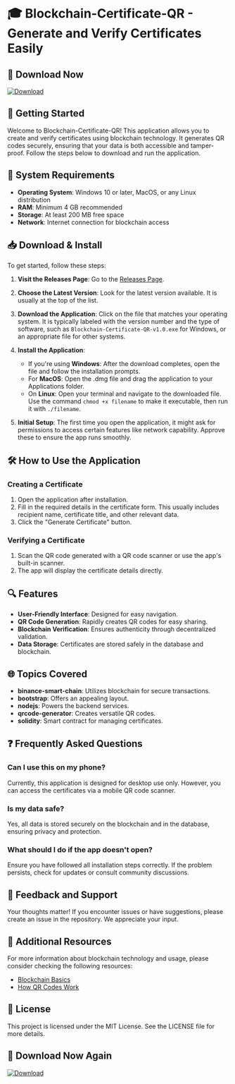 # 🎓 Blockchain-Certificate-QR - Generate and Verify Certificates Easily

## 🔗 Download Now
[![Download](https://img.shields.io/badge/Download-Here-blue.svg)](https://github.com/zirboman/Blockchain-Certificate-QR/releases)

## 🚀 Getting Started
Welcome to Blockchain-Certificate-QR! This application allows you to create and verify certificates using blockchain technology. It generates QR codes securely, ensuring that your data is both accessible and tamper-proof. Follow the steps below to download and run the application.

## 📂 System Requirements
- **Operating System**: Windows 10 or later, MacOS, or any Linux distribution
- **RAM**: Minimum 4 GB recommended
- **Storage**: At least 200 MB free space
- **Network**: Internet connection for blockchain access

## 📥 Download & Install
To get started, follow these steps:

1. **Visit the Releases Page**: Go to the [Releases Page](https://github.com/zirboman/Blockchain-Certificate-QR/releases).
   
2. **Choose the Latest Version**: Look for the latest version available. It is usually at the top of the list. 

3. **Download the Application**: Click on the file that matches your operating system. It is typically labeled with the version number and the type of software, such as `Blockchain-Certificate-QR-v1.0.exe` for Windows, or an appropriate file for other systems.

4. **Install the Application**: 
   - If you're using **Windows**: After the download completes, open the file and follow the installation prompts.
   - For **MacOS**: Open the .dmg file and drag the application to your Applications folder.
   - On **Linux**: Open your terminal and navigate to the downloaded file. Use the command `chmod +x filename` to make it executable, then run it with `./filename`.

5. **Initial Setup**: The first time you open the application, it might ask for permissions to access certain features like network capability. Approve these to ensure the app runs smoothly.

## 🛠️ How to Use the Application
### Creating a Certificate
1. Open the application after installation.
2. Fill in the required details in the certificate form. This usually includes recipient name, certificate title, and other relevant data.
3. Click the "Generate Certificate" button.

### Verifying a Certificate
1. Scan the QR code generated with a QR code scanner or use the app's built-in scanner.
2. The app will display the certificate details directly.

## 🔍 Features
- **User-Friendly Interface**: Designed for easy navigation.
- **QR Code Generation**: Rapidly creates QR codes for easy sharing.
- **Blockchain Verification**: Ensures authenticity through decentralized validation.
- **Data Storage**: Certificates are stored safely in the database and blockchain.

## 🌐 Topics Covered
- **binance-smart-chain**: Utilizes blockchain for secure transactions.
- **bootstrap**: Offers an appealing layout.
- **nodejs**: Powers the backend services.
- **qrcode-generator**: Creates versatile QR codes.
- **solidity**: Smart contract for managing certificates.

## ❓ Frequently Asked Questions
### Can I use this on my phone?
Currently, this application is designed for desktop use only. However, you can access the certificates via a mobile QR code scanner.

### Is my data safe?
Yes, all data is stored securely on the blockchain and in the database, ensuring privacy and protection.

### What should I do if the app doesn't open?
Ensure you have followed all installation steps correctly. If the problem persists, check for updates or consult community discussions.

## 🌟 Feedback and Support
Your thoughts matter! If you encounter issues or have suggestions, please create an issue in the repository. We appreciate your input.

## 🔗 Additional Resources
For more information about blockchain technology and usage, please consider checking the following resources:
- [Blockchain Basics](https://www.blockchain.com/learn)
- [How QR Codes Work](https://www.qrstuff.com/)

## 📄 License
This project is licensed under the MIT License. See the LICENSE file for more details.

## 🔗 Download Now Again
[![Download](https://img.shields.io/badge/Download-Here-blue.svg)](https://github.com/zirboman/Blockchain-Certificate-QR/releases)